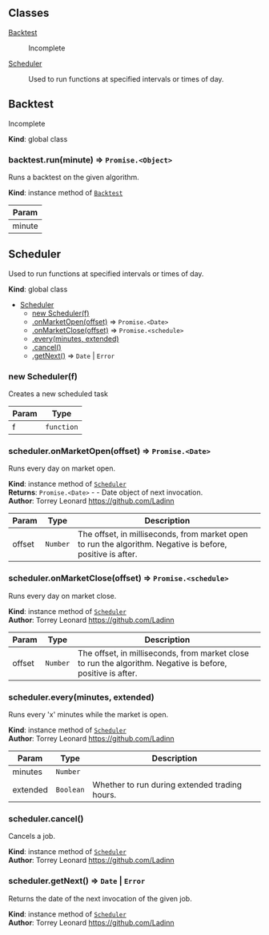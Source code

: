 ## Classes

<dl>
<dt><a href="#Backtest">Backtest</a></dt>
<dd><p>Incomplete</p>
</dd>
<dt><a href="#Scheduler">Scheduler</a></dt>
<dd><p>Used to run functions at specified intervals or times of day.</p>
</dd>
</dl>

<a name="Backtest"></a>

## Backtest
Incomplete

**Kind**: global class  
<a name="Backtest+run"></a>

### backtest.run(minute) ⇒ <code>Promise.&lt;Object&gt;</code>
Runs a backtest on the given algorithm.

**Kind**: instance method of [<code>Backtest</code>](#Backtest)  

| Param |
| --- |
| minute | 

<a name="Scheduler"></a>

## Scheduler
Used to run functions at specified intervals or times of day.

**Kind**: global class  

* [Scheduler](#Scheduler)
    * [new Scheduler(f)](#new_Scheduler_new)
    * [.onMarketOpen(offset)](#Scheduler+onMarketOpen) ⇒ <code>Promise.&lt;Date&gt;</code>
    * [.onMarketClose(offset)](#Scheduler+onMarketClose) ⇒ <code>Promise.&lt;schedule&gt;</code>
    * [.every(minutes, extended)](#Scheduler+every)
    * [.cancel()](#Scheduler+cancel)
    * [.getNext()](#Scheduler+getNext) ⇒ <code>Date</code> \| <code>Error</code>

<a name="new_Scheduler_new"></a>

### new Scheduler(f)
Creates a new scheduled task


| Param | Type |
| --- | --- |
| f | <code>function</code> | 

<a name="Scheduler+onMarketOpen"></a>

### scheduler.onMarketOpen(offset) ⇒ <code>Promise.&lt;Date&gt;</code>
Runs every day on market open.

**Kind**: instance method of [<code>Scheduler</code>](#Scheduler)  
**Returns**: <code>Promise.&lt;Date&gt;</code> - - Date object of next invocation.  
**Author**: Torrey Leonard <https://github.com/Ladinn>  

| Param | Type | Description |
| --- | --- | --- |
| offset | <code>Number</code> | The offset, in milliseconds, from market open to run the algorithm. Negative is before, positive is after. |

<a name="Scheduler+onMarketClose"></a>

### scheduler.onMarketClose(offset) ⇒ <code>Promise.&lt;schedule&gt;</code>
Runs every day on market close.

**Kind**: instance method of [<code>Scheduler</code>](#Scheduler)  
**Author**: Torrey Leonard <https://github.com/Ladinn>  

| Param | Type | Description |
| --- | --- | --- |
| offset | <code>Number</code> | The offset, in milliseconds, from market close to run the algorithm. Negative is before, positive is after. |

<a name="Scheduler+every"></a>

### scheduler.every(minutes, extended)
Runs every 'x' minutes while the market is open.

**Kind**: instance method of [<code>Scheduler</code>](#Scheduler)  
**Author**: Torrey Leonard <https://github.com/Ladinn>  

| Param | Type | Description |
| --- | --- | --- |
| minutes | <code>Number</code> |  |
| extended | <code>Boolean</code> | Whether to run during extended trading hours. |

<a name="Scheduler+cancel"></a>

### scheduler.cancel()
Cancels a job.

**Kind**: instance method of [<code>Scheduler</code>](#Scheduler)  
**Author**: Torrey Leonard <https://github.com/Ladinn>  
<a name="Scheduler+getNext"></a>

### scheduler.getNext() ⇒ <code>Date</code> \| <code>Error</code>
Returns the date of the next invocation of the given job.

**Kind**: instance method of [<code>Scheduler</code>](#Scheduler)  
**Author**: Torrey Leonard <https://github.com/Ladinn>  
